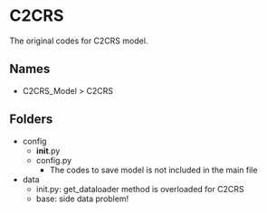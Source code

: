 # C2CRS
The original codes for C2CRS model.

## Names
- C2CRS_Model > C2CRS

## Folders
- config
    - __init__.py
    - config.py
        - The codes to save model is not included in the main file
- data
    - init.py: get_dataloader method is overloaded for C2CRS
    - base: side data problem!